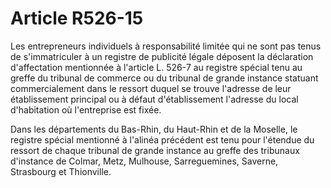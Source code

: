 # Article R526-15

Les entrepreneurs individuels à responsabilité limitée qui ne sont pas tenus de s'immatriculer à un registre de publicité légale déposent la déclaration d'affectation mentionnée à l'article L. 526-7 au registre spécial tenu au greffe du tribunal de commerce ou du tribunal de grande instance statuant commercialement dans le ressort duquel se trouve l'adresse de leur établissement principal ou à défaut d'établissement l'adresse du local d'habitation où l'entreprise est fixée.

Dans les départements du Bas-Rhin, du Haut-Rhin et de la Moselle, le registre spécial mentionné à l'alinéa précédent est tenu pour l'étendue du ressort de chaque tribunal de grande instance au greffe des tribunaux d'instance de Colmar, Metz, Mulhouse, Sarreguemines, Saverne, Strasbourg et Thionville.
